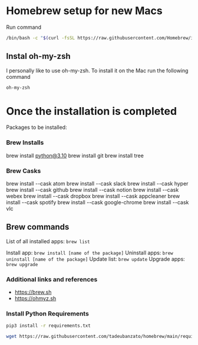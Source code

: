 # Homebrew setup for new Macs
Run command
```bash
/bin/bash -c "$(curl -fsSL https://raw.githubusercontent.com/Homebrew/install/HEAD/install.sh)"
```

## Instal oh-my-zsh
I personally like to use oh-my-zsh.
To install it on the Mac run the following command
```bash
oh-my-zsh
```

# Once the installation is completed
Packages to be installed:

### Brew Installs
brew install python@3.10
brew install git
brew install tree

### Brew Casks
brew install --cask atom
brew install --cask slack
brew install --cask hyper
brew install --cask github
brew install --cask notion
brew install --cask webex
brew install --cask dropbox
brew install --cask appcleaner
brew install --cask spotify
brew install --cask google-chrome
brew install --cask vlc

## Brew commands
List of all installed apps: `brew list`

Install app: `brew install [name of the package]`
Uninstall apps: `brew uninstall [name of the package]`
Update list: `brew update`
Upgrade apps: `brew upgrade`

### Additional links and references
- https://brew.sh
- https://ohmyz.sh

### Install Python Requirements
```bash
pip3 install -r requirements.txt
```
```bash
wget https://raw.githubusercontent.com/tadeubanzato/homebrew/main/requirements.txt
```
